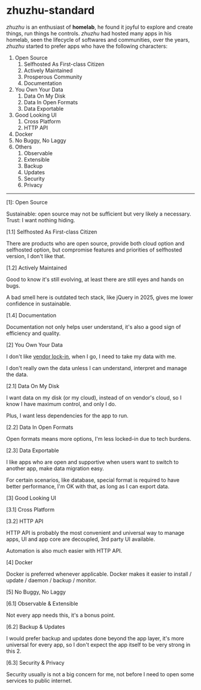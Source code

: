 # zhuzhu-standard

_zhuzhu_ is an enthusiast of **homelab**, he found it joyful to explore and create things, run things he controls. _zhuzhu_ had hosted many apps in his homelab, seen the lifecycle of softwares and communities, over the years, _zhuzhu_ started to prefer apps who have the following characters:

1. Open Source
    1. Selfhosted As First-class Citizen
    2. Actively Maintained
    3. Prosperous Community
    4. Documentation
2. You Own Your Data
    1. Data On My Disk
    2. Data In Open Formats
    3. Data Exportable
3. Good Looking UI
    1. Cross Platform
    2. HTTP API
4. Docker
5. No Buggy, No Laggy
6. Others
    1. Observable
    2. Extensible
    3. Backup
    4. Updates
    5. Security
    6. Privacy

---

[1]: Open Source

Sustainable: open source may not be sufficient but very likely a necessary.  
Trust: I want nothing hiding.  

[1.1] Selfhosted As First-class Citizen

There are products who are open source, provide both cloud option and selfhosted option, but compromise features and priorities of selfhosted version, I don't like that.

[1.2] Actively Maintained

Good to know it's still evolving, at least there are still eyes and hands on bugs.

A bad smell here is outdated tech stack, like jQuery in 2025, gives me lower confidence in sustainable.

[1.4] Documentation

Documentation not only helps user understand, it's also a good sign of efficiency and quality.

[2] You Own Your Data

I don't like [vendor lock-in](https://en.wikipedia.org/wiki/Vendor_lock-in), when I go, I need to take my data with me.

I don't really own the data unless I can understand, interpret and manage the data.

[2.1] Data On My Disk

I want data on my disk (or my cloud), instead of on vendor's cloud, so I know I have maximum control, and only I do.

Plus, I want less dependencies for the app to run.

[2.2] Data In Open Formats

Open formats means more options, I'm less locked-in due to tech burdens.

[2.3] Data Exportable

I like apps who are open and supportive when users want to switch to another app, make data migration easy.

For certain scenarios, like database, special format is required to have better performance, I'm OK with that, as long as I can export data.

[3] Good Looking UI

[3.1] Cross Platform

[3.2] HTTP API

HTTP API is probably the most convenient and universal way to manage apps, UI and app core are decoupled, 3rd party UI available.

Automation is also much easier with HTTP API.

[4] Docker

Docker is preferred whenever applicable. Docker makes it easier to install / update / daemon / backup / monitor.

[5] No Buggy, No Laggy

[6.1] Observable & Extensible

Not every app needs this, it's a bonus point.

[6.2] Backup & Updates

I would prefer backup and updates done beyond the app layer, it's more universal for every app, so I don't expect the app itself to be very strong in this 2.

[6.3] Security & Privacy

Security usually is not a big concern for me, not before I need to open some services to public internet.
